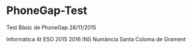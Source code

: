 # PhoneGap-Test

Test Bàsic de PhoneGap
28/11/2015


Informàtica 4t ESO 2015 2016
INS Numància 
Santa Coloma de Grament
